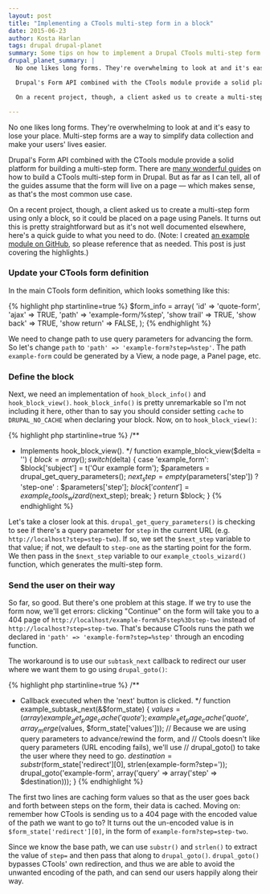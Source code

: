 ```yaml
---
layout: post
title: "Implementing a CTools multi-step form in a block"
date: 2015-06-23
author: Kosta Harlan
tags: drupal drupal-planet
summary: Some tips on how to implement a Drupal CTools multi-step form entirely in a block.
drupal_planet_summary: |
  No one likes long forms. They're overwhelming to look at and it's easy to lose your place. Multi-step forms are a way to simplify data collection and make your users' lives easier.

  Drupal's Form API combined with the CTools module provide a solid platform for building a multi-step form. There are [many wonderful guides](https://duckduckgo.com/?q=ctools+multistep+form) on how to build a CTools multi-step form in Drupal. But as far as I can tell, all of the guides assume that the form will live on a page — which makes sense, as that's the most common use case.

  On a recent project, though, a client asked us to create a multi-step form using only a block, so it could be placed on a page using Panels. It turns out this is pretty straightforward but as it's not well documented elsewhere, here's a quick guide to what you need to do. (Note: I created [an example module on GitHub](https://github.com/savaslabs/ctools_multistep_form_block), so please reference that as needed. This post is just covering the highlights.)

---
```

No one likes long forms. They're overwhelming to look at and it's easy to lose your place. Multi-step forms are a way to simplify data collection and make your users' lives easier.

Drupal's Form API combined with the CTools module provide a solid platform for building a multi-step form. There are [many wonderful guides](https://duckduckgo.com/?q=ctools+multistep+form) on how to build a CTools multi-step form in Drupal. But as far as I can tell, all of the guides assume that the form will live on a page — which makes sense, as that's the most common use case.

On a recent project, though, a client asked us to create a multi-step form using only a block, so it could be placed on a page using Panels. It turns out this is pretty straightforward but as it's not well documented elsewhere, here's a quick guide to what you need to do. (Note: I created [an example module on GitHub](git@github.com:savaslabs/ctools_multistep_form_block.git), so please reference that as needed. This post is just covering the highlights.)

### Update your CTools form definition

In the main CTools form definition, which looks something like this:

{% highlight php startinline=true %}
$form_info = array(
  'id' => 'quote-form',
  'ajax' => TRUE,
  'path' => 'example-form/%step',
  'show trail' => TRUE,
  'show back' => TRUE,
  'show return' => FALSE,
);
{% endhighlight %}

We need to change path to use query parameters for advancing the form. So let's change `path` to `'path' => 'example-form?step=%step'`. The path `example-form` could be generated by a View, a node page, a Panel page, etc.

### Define the block

Next, we need an implementation of `hook_block_info()` and `hook_block_view()`. `hook_block_info()` is pretty unremarkable so I'm not including it here, other than to say you should consider setting `cache` to `DRUPAL_NO_CACHE` when declaring your block. Now, on to `hook_block_view()`:

{% highlight php startinline=true %}
/**
 * Implements hook_block_view().
 */
function example_block_view($delta = '') {
  $block = array();
  switch ($delta) {
    case 'example_form':
      $block['subject'] = t('Our example form');
      $parameters = drupal_get_query_parameters();
      $next_step = empty($parameters['step']) ? 'step-one' : $parameters['step'];
      $block['content'] = example_ctools_wizard($next_step);
      break;
  }
  return $block;
}
{% endhighlight %}

Let's take a closer look at this. `drupal_get_query_parameters()` is checking to see if there's a query parameter for `step` in the current URL (e.g. `http://localhost?step=step-two`). If so, we set the `$next_step` variable to that value; if not, we default to `step-one` as the starting point for the form. We then pass in the `$next_step` variable to our `example_ctools_wizard()` function, which generates the multi-step form.

### Send the user on their way

So far, so good. But there's one problem at this stage. If we try to use the form now, we'll get errors: clicking "Continue" on the form will take you to a 404 page of `http://localhost/example-form%3Fstep%3Dstep-two` instead of `http://localhost?step=step-two`. That's because CTools runs the path we declared in `'path' => 'example-form?step=%step'` through an encoding function.

The workaround is to use our `subtask_next` callback to redirect our user where we want them to go using `drupal_goto()`:

{% highlight php startinline=true %}
/**
 * Callback executed when the 'next' button is clicked.
 */
function example_subtask_next(&$form_state) {
  $values = (array) example_get_page_cache('quote');
  example_set_page_cache('quote', array_merge($values, $form_state['values']));
  // Because we are using query parameters to advance/rewind the form, and
  // Ctools doesn't like query parameters (URL encoding fails), we'll use
  // drupal_goto() to take the user where they need to go.
  $destination = substr($form_state['redirect'][0], strlen(example-form?step='));
  drupal_goto('example-form', array('query' => array('step' => $destination)));
}
{% endhighlight %}

The first two lines are caching form values so that as the user goes back and forth between steps on the form, their data is cached. Moving on: remember how CTools is sending us to a 404 page with the encoded value of the path we want to go to? It turns out the un-encoded value is in `$form_state['redirect'][0]`, in the form of `example-form?step=step-two`.

Since we know the base path, we can use `substr()` and `strlen()` to extract the value of `step=` and then pass that along to `drupal_goto()`. `drupal_goto()` bypasses CTools' own redirection, and thus we are able to avoid the unwanted encoding of the path, and can send our users happily along their way.
